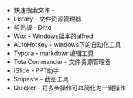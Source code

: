* 快速搜索文件 - 
* Listary - 文件资源管理器
* 剪贴板 - Ditto
* Wox - Windows版本的alfred
* AutoHotKey - windows下的自动化工具
* Typora - markdown编辑工具
* TotalCommander - 文件资源管理器
* iSlide - PPT助手
* Snipaste -  截图工具
* Quicker - 将多步操作可以简化为一键操作